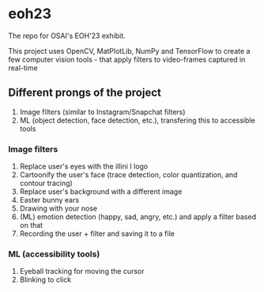 # eoh23
The repo for OSAI's EOH'23 exhibit.

This project uses OpenCV, MatPlotLib, NumPy and TensorFlow to create a few computer vision tools - that apply filters to video-frames captured in real-time

## Different prongs of the project
1. Image filters (similar to Instagram/Snapchat filters)
2. ML (object detection, face detection, etc.), transfering this to accessible tools

### Image filters
1. Replace user's eyes with the illini I logo
2. Cartoonify the user's face (trace detection, color quantization, and contour tracing)
3. Replace user's background with a different image
4. Easter bunny ears
5. Drawing with your nose
6. (ML) emotion detection (happy, sad, angry, etc.) and apply a filter based on that
7. Recording the user + filter and saving it to a file

### ML (accessibility tools)
1. Eyeball tracking for moving the cursor
2. Blinking to click